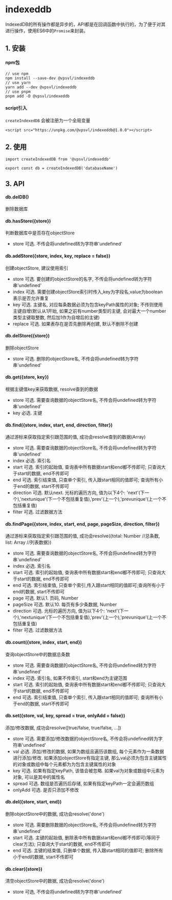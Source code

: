 # indexeddb

IndexedDB的所有操作都是异步的，API都是在回调函数中执行的，为了便于对其进行操作，使用ES6中的`Promise`来封装。

## 1. 安装

#### npm包

```
// use npm
npm install --save-dev @vpsvl/indexeddb
// use yarn
yarn add --dev @vpsvl/indexeddb
// use pnpm
pnpm add -D @vpsvl/indexeddb
```

#### script引入

`createIndexedDB` 会被注册为一个全局变量

```
<script src="https://unpkg.com/@vpsvl/indexeddb@1.0.0"></script>
```

## 2. 使用

```
import createIndexedDB from '@vpsvl/indexeddb'

export const db = createIndexedDB('databaseName')
```

## 3. API

#### db.delDB()

删除数据库

#### db.hasStore({store})

判断数据库中是否存在objectStore

* store 可选. 不传会将undefined转为字符串'undefined'

#### db.addStore({store, index, key, replace = false})

创建objectStore, 建议使用索引

* store 可选. 要创建的objectStore的名字, 不传会将undefined转为字符串'undefined'
* index 可选. 需要创建objectStore索引时传入,key为字段名,value为boolean表示是否允许重复
* key 可选. 主键名, 对应每条数据必须为包含keyPath属性的对象; 不传则使用主键自增(默认从1开始, 如果之前有number类型的主键, 会对最大一个number类型主键取整数, 然后加1作为自增后的主键)
* replace 可选. 如果表存在是否先删除再创建, 默认不删除不创建

#### db.delStore({store})

删除objectStore

* store 可选. 删除的objectStore名, 不传会将undefined转为字符串'undefined'

#### db.get({store, key})

根据主键值key来获取数据, resolve查到的数据

* store 可选. 需要查询数据的objectStore名, 不传会将undefined转为字符串'undefined'
* key 必选. 主键

#### db.find({store, index, start, end, direction, filter})

通过游标来获取指定索引跟范围的值, 成功会resolve查到的数据(Array)

* store 可选. 需要查询数据的objectStore名, 不传会将undefined转为字符串'undefined'
* index 必选. 索引名
* start 可选. 索引的起始值, 查询表中所有数据start和end都不传即可; 只查询大于start的数据, end不传即可
* end 可选. 索引结束值, 只查单个索引, 传入跟start相同的值即可; 查询所有小于end的数据, start不传即可
* direction 可选. 默认next. 光标的遍历方向, 值为以下4个: 'next'(下一个),'nextunique'(下一个不包括重复值),'prev'(上一个),'prevunique'(上一个不包括重复值)
* filter 可选. 过滤数据方法

#### db.findPage({store, index, start, end, page, pageSize, direction, filter})

通过游标来获取指定索引跟范围的值, 成功会resolve({total: Number //总条数, list: Array //列表数据})

* store 可选. 需要查询数据的objectStore名, 不传会将undefined转为字符串'undefined'
* index 必选. 索引名
* start 可选. 索引的起始值, 查询表中所有数据start和end都不传即可; 只查询大于start的数据, end不传即可
* end 可选. 索引结束值, 只查单个索引,传入跟start相同的值即可;查询所有小于end的数据, start不传即可
* page 可选. 默认1. 页码, Number
* pageSize 可选. 默认10. 每页有多少条数据, Number
* direction 可选. 光标的遍历方向, 值为以下4个: 'next'(下一个),'nextunique'(下一个不包括重复值),'prev'(上一个),'prevunique'(上一个不包括重复值)
* filter 可选. 过滤数据方法

#### db.count({store, index, start, end})

查询objectStore中的数据总条数

* store 可选. 需要查询数据的objectStore名, 不传会将undefined转为字符串'undefined'
* index 可选. 索引名, 如果不传索引, start和end为主键范围
* start 可选. 索引的起始值, 查询表中所有数据start和end都不传即可; 只查询大于start的数据, end不传即可
* end 可选. 索引结束值, 只查单个索引, 传入跟start相同的值即可; 查询所有小于end的数据, start不传即可

#### db.set({store, val, key, spread = true, onlyAdd = false})

添加/修改数据, 成功会resolve([true/false, true/false, ...])

* store 可选. 需要添加/修改数据的objectStore名, 不传会将undefined转为字符串'undefined'
* val 必选. 添加/修改的数据, 如果为数组且遍历该数组, 每个元素作为一条数据进行添加/修改. 如果添加objectStore有指定主键, 那么val必须为包含主键属性的对象或数组中每个元素都为为包含主键属性的对象
* key 可选. 如果有指定keyPath, 该值会被忽略. 如果val为对象或数组中元素为对象, 可以是其中的属性名
* spread 可选. 数组是否遍历后存储, 如果有指定keyPath一定会遍历数组
* onlyAdd 可选. 是否只添加不修改

#### db.del({store, start, end})

删除objectStore中的数据, 成功会resolve('done')

* store 可选. 需要删除数据的objectStore名, 不传会将undefined转为字符串'undefined'
* start 可选. 主键的起始值, 删除表中所有数据start和end都不传即可(等同于clear方法); 只查询大于start的数据, end不传即可
* end 可选. 主键的结束值, 只删单个数据, 传入跟start相同的值即可; 删除所有小于end的数据, start不传即可

#### db.clear({store})

清空objectStore中的数据, 成功会resolve('done')

* store 可选, 不传会将undefined转为字符串'undefined'
